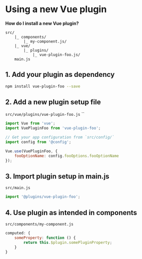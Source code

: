 
# Using a new Vue plugin

**How do I install a new Vue plugin?**

```
src/
	|_ components/
		|_ my-component.js/
	|_ vue/
		|_ plugins/
			|_ vue-plugin-foo.js/
	main.js
```

## 1. Add your plugin as dependency

```bash
npm install vue-plugin-foo --save
```

## 2. Add a new plugin setup file

`src/vue/plugins/vue-plugin-foo.js`
``

```js
import Vue from 'vue';
import VuePluginFoo from 'vue-plugin-foo';

// Get your app configuration from `src/config/`
import config from '@config';

Vue.use(VuePluginFoo, {
	fooOptionName: config.fooOptions.fooOptionName
});
```

## 3. Import plugin setup in main.js

`src/main.js`

```js
import '@plugins/vue-plugin-foo';
```

## 4. Use plugin as intended in components

`src/components/my-component.js`

```js
computed: {
	someProperty: function () {
		return this.$plugin.somePluginProperty;
	}
}
```
